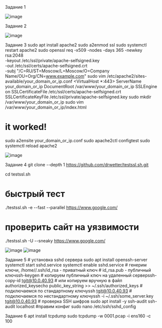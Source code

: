  Задание 1

![image](https://user-images.githubusercontent.com/40559167/156405636-f82ebdb8-9220-4f10-9fa3-c64de1cc6425.png)


 Задание 2
 
![image](https://user-images.githubusercontent.com/40559167/156406461-5ff740c1-7e89-410e-9400-5aeeb9bcd3a5.png)


 Задание 3
   sudo apt install apache2
   sudo a2enmod ssl
   sudo systemctl restart apache2
   sudo openssl req -x509 -nodes -days 365 -newkey rsa:2048 \
   -keyout /etc/ssl/private/apache-selfsigned.key \
   -out /etc/ssl/certs/apache-selfsigned.crt \
   -subj "/C=RU/ST=Moscow/L=Moscow/O=Company Name/OU=Org/CN=www.example.com"
   sudo vim /etc/apache2/sites-available/your_domain_or_ip.conf
   <VirtualHost *:443>
        ServerName your_domain_or_ip
        DocumentRoot /var/www/your_domain_or_ip
        SSLEngine on
        SSLCertificateFile /etc/ssl/certs/apache-selfsigned.crt
        SSLCertificateKeyFile /etc/ssl/private/apache-selfsigned.key
    </VirtualHost>
    sudo mkdir /var/www/your_domain_or_ip
    sudo vim /var/www/your_domain_or_ip/index.html
    <h1>it worked!</h1>
    sudo a2ensite your_domain_or_ip.conf
    sudo apache2ctl configtest
    sudo systemctl reload apache2
    
   ![image](https://user-images.githubusercontent.com/40559167/156934098-09d1020f-5bab-4d50-a92e-0243aaaca612.png)


   Задание 4
   git clone --depth 1 https://github.com/drwetter/testssl.sh.git
    
   cd testssl.sh
   
   # быстрый тест
   
   ./testssl.sh -e --fast --parallel https://www.google.com/
   # проверить сайт на уязвимости
   
   ./testssl.sh -U --sneaky https://www.google.com/
   
   ![image](https://user-images.githubusercontent.com/40559167/156934383-3498d9ab-e91c-4dc6-a651-ba23f608e874.png)
   ![image](https://user-images.githubusercontent.com/40559167/156934902-cc62da2c-42f9-43f4-ba89-58cf66943bab.png)

   Задание 5 
    # установка sshd сервера
    sudo apt install openssh-server
    systemctl start sshd.service
    systemctl enable sshd.service
    # генерим ключи, /home/<username>/.ssh/id_rsa - приватный ключ
    # id_rsa.pub - публичный ключssh-keygen
    # копируем публичный ключ на удаленный серверssh-copy-id tgit@10.0.40.93
    # или копируем вручную  в файл authorized_keysecho public_key_string >> ~/.ssh/authorized_keys
    # подключаемся по стандартному ключуssh tgit@10.0.40.93
    # подключаемся по нестандартному ключуssh -i ~/.ssh/some_server.key tgit@10.0.40.93
    # проверка SSH шифров
    sudo apt install -y ssh-audit
    ssh-audit localhost
    #правим конфиг
    sudo nano /etc/ssh/sshd_config
  
   
 Задание  6 
     apt install tcpdump
     sudo tcpdump -w 0001.pcap -i ens160 -c 100
     
